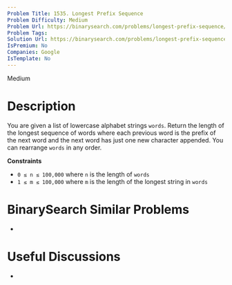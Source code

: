 ```yaml
---
Problem Title: 1535. Longest Prefix Sequence
Problem Difficulty: Medium
Problem Url: https://binarysearch.com/problems/longest-prefix-sequence/
Problem Tags: 
Solution Url: https://binarysearch.com/problems/longest-prefix-sequence/solutions/
IsPremium: No
Companies: Google
IsTemplate: No
---
```


<span style="color: ;">Medium</span>

# Description

You are given a list of lowercase alphabet strings `words`. Return the length of the longest sequence of words where each previous word is the prefix of the next word and the next word has just one new character appended. You can rearrange `words` in any order.

**Constraints**
- `0 ≤ n ≤ 100,000` where `n` is the length of `words`
- `1 ≤ m ≤ 100,000` where `m` is the length of the longest string in `words`



# BinarySearch Similar Problems

- []()

# Useful Discussions

- []()
